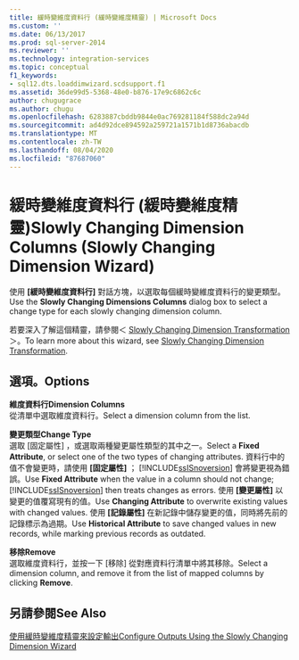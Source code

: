 ```yaml
---
title: 緩時變維度資料行 (緩時變維度精靈) | Microsoft Docs
ms.custom: ''
ms.date: 06/13/2017
ms.prod: sql-server-2014
ms.reviewer: ''
ms.technology: integration-services
ms.topic: conceptual
f1_keywords:
- sql12.dts.loaddimwizard.scdsupport.f1
ms.assetid: 36de99d5-5368-48e0-b876-17e9c6862c6c
author: chugugrace
ms.author: chugu
ms.openlocfilehash: 6283887cbddb9844e0ac769281184f588dc2a94d
ms.sourcegitcommit: ad4d92dce894592a259721a1571b1d8736abacdb
ms.translationtype: MT
ms.contentlocale: zh-TW
ms.lasthandoff: 08/04/2020
ms.locfileid: "87687060"
---
```

# <a name="slowly-changing-dimension-columns-slowly-changing-dimension-wizard"></a><span data-ttu-id="7165e-102">緩時變維度資料行 (緩時變維度精靈)</span><span class="sxs-lookup"><span data-stu-id="7165e-102">Slowly Changing Dimension Columns (Slowly Changing Dimension Wizard)</span></span>
  <span data-ttu-id="7165e-103">使用 **[緩時變維度資料行]** 對話方塊，以選取每個緩時變維度資料行的變更類型。</span><span class="sxs-lookup"><span data-stu-id="7165e-103">Use the **Slowly Changing Dimensions Columns** dialog box to select a change type for each slowly changing dimension column.</span></span>  
  
 <span data-ttu-id="7165e-104">若要深入了解這個精靈，請參閱＜ [Slowly Changing Dimension Transformation](slowly-changing-dimension-transformation.md)＞。</span><span class="sxs-lookup"><span data-stu-id="7165e-104">To learn more about this wizard, see [Slowly Changing Dimension Transformation](slowly-changing-dimension-transformation.md).</span></span>  
  
## <a name="options"></a><span data-ttu-id="7165e-105">選項。</span><span class="sxs-lookup"><span data-stu-id="7165e-105">Options</span></span>  
 <span data-ttu-id="7165e-106">**維度資料行**</span><span class="sxs-lookup"><span data-stu-id="7165e-106">**Dimension Columns**</span></span>  
 <span data-ttu-id="7165e-107">從清單中選取維度資料行。</span><span class="sxs-lookup"><span data-stu-id="7165e-107">Select a dimension column from the list.</span></span>  
  
 <span data-ttu-id="7165e-108">**變更類型**</span><span class="sxs-lookup"><span data-stu-id="7165e-108">**Change Type**</span></span>  
 <span data-ttu-id="7165e-109">選取 [固定屬性]  ，或選取兩種變更屬性類型的其中之一。</span><span class="sxs-lookup"><span data-stu-id="7165e-109">Select a **Fixed Attribute**, or select one of the two types of changing attributes.</span></span> <span data-ttu-id="7165e-110">資料行中的值不會變更時，請使用 **[固定屬性]** ； [!INCLUDE[ssISnoversion](../../../includes/ssisnoversion-md.md)] 會將變更視為錯誤。</span><span class="sxs-lookup"><span data-stu-id="7165e-110">Use **Fixed Attribute** when the value in a column should not change; [!INCLUDE[ssISnoversion](../../../includes/ssisnoversion-md.md)] then treats changes as errors.</span></span> <span data-ttu-id="7165e-111">使用 **[變更屬性]** 以變更的值覆寫現有的值。</span><span class="sxs-lookup"><span data-stu-id="7165e-111">Use **Changing Attribute** to overwrite existing values with changed values.</span></span> <span data-ttu-id="7165e-112">使用 **[記錄屬性]** 在新記錄中儲存變更的值，同時將先前的記錄標示為過期。</span><span class="sxs-lookup"><span data-stu-id="7165e-112">Use **Historical Attribute** to save changed values in new records, while marking previous records as outdated.</span></span>  
  
 <span data-ttu-id="7165e-113">**移除**</span><span class="sxs-lookup"><span data-stu-id="7165e-113">**Remove**</span></span>  
 <span data-ttu-id="7165e-114">選取維度資料行，並按一下 [移除]  從對應資料行清單中將其移除。</span><span class="sxs-lookup"><span data-stu-id="7165e-114">Select a dimension column, and remove it from the list of mapped columns by clicking **Remove**.</span></span>  
  
## <a name="see-also"></a><span data-ttu-id="7165e-115">另請參閱</span><span class="sxs-lookup"><span data-stu-id="7165e-115">See Also</span></span>  
 [<span data-ttu-id="7165e-116">使用緩時變維度精靈來設定輸出</span><span class="sxs-lookup"><span data-stu-id="7165e-116">Configure Outputs Using the Slowly Changing Dimension Wizard</span></span>](configure-outputs-using-the-slowly-changing-dimension-wizard.md)  
  
  
